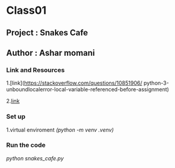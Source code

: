 # Class01 

## Project : Snakes Cafe 

## Author : Ashar momani 

### Link and Resources 

1.[link](https://stackoverflow.com/questions/10851906/
python-3-unboundlocalerror-local-variable-referenced-before-assignment)


2.[link](https://www.toptal.com/developers/gitignore)


### Set up 
1.virtual enviroment _*(python -m venv .venv)*_

### Run the code 
_*python snakes_cafe.py*_